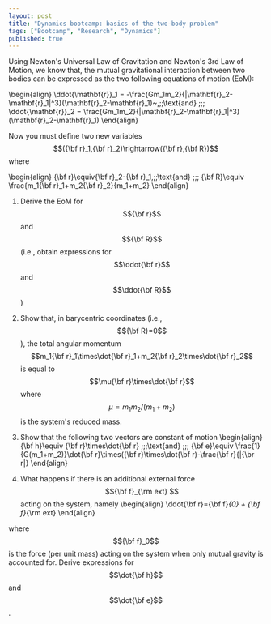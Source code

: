 ```yaml
---
layout: post
title: "Dynamics bootcamp: basics of the two-body problem"
tags: ["Bootcamp", "Research", "Dynamics"]
published: true
---
```



Using Newton's Universal Law of Gravitation and Newton's 3rd Law of Motion, we know that, the mutual
gravitational interaction between two bodies can be expressed as the two following equations of motion (EoM):

\begin{align}
  \ddot{\mathbf{r}}_1 = -\frac{Gm_1m_2}{|\mathbf{r}_2-\mathbf{r}_1|^3}(\mathbf{r}_2-\mathbf{r}_1)~,\;\;\text{and}
  \;\;\;
  \ddot{\mathbf{r}}_2 = \frac{Gm_1m_2}{|\mathbf{r}_2-\mathbf{r}_1|^3}(\mathbf{r}_2-\mathbf{r}_1)
\end{align}

Now you must define two new variables $$({\bf r}_1,{\bf r}_2)\rightarrow({\bf r},{\bf R})$$
where

\begin{align}
{\bf r}\equiv{\bf r}_2-{\bf r}_1,\;\;\text{and}
\;\;\;
{\bf R}\equiv \frac{m_1{\bf r}_1+m_2{\bf r}_2}{m_1+m_2}
\end{align}

1. Derive the EoM for $${\bf r}$$ and $${\bf R}$$ (i.e., obtain expressions for $$\ddot{\bf r}$$ and $$\ddot{\bf R}$$)

2. Show that, in barycentric coordinates (i.e., $${\bf R}=0$$), the total angular momentum $$m_1{\bf r}_1\times\dot{\bf r}_1+m_2{\bf r}_2\times\dot{\bf r}_2$$ is equal to $$\mu{\bf r}\times\dot{\bf r}$$ where $$\mu=m_1m_2/(m_1+m_2)$$ is the system's reduced mass.

3. Show that the following two vectors are constant of motion
\begin{align}
{\bf h}\equiv {\bf r}\times\dot{\bf r}
\;\;\;\text{and}
\;\;\;
{\bf e}\equiv
\frac{1}{G(m_1+m_2)}\dot{\bf r}\times({\bf r}\times\dot{\bf r)-\frac{\bf r}{|{\br r|}
\end{align}

5. What happens if there is an additional external force $${\bf f}_{\rm ext} $$ acting on the system, namely
\begin{align}
\ddot{\bf r}={\bf f}_{0} + {\bf f}_{\rm ext}
\end{align}

where $${\bf f}_0$$ is the force (per unit mass) acting on the system when only mutual gravity is accounted for. Derive expressions for $$\dot{\bf h}$$ and $$\dot{\bf e}$$.

